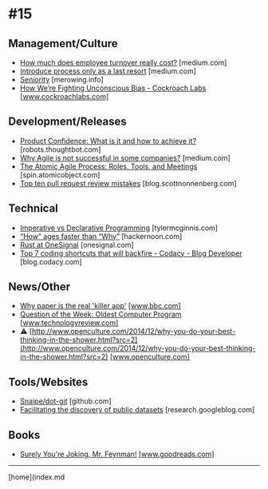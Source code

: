 # #15

 ## Management/Culture
* [How much does employee turnover really cost?](https://medium.com/latticehq/how-much-does-employee-turnover-really-cost-d61df5eed151#.lojzw3mz5) [medium.com]
* [Introduce process only as a last resort](https://medium.com/@yanismydj/introduce-process-only-as-a-last-resort-21bd25e53eb#.vfm4cvx31) [medium.com]
* [Seniority](http://merowing.info/2017/01/seniority/) [merowing.info]
* [How We’re Fighting Unconscious Bias - Cockroach Labs](https://www.cockroachlabs.com/blog/fighting-unconscious-bias-cockroach-labs/) [www.cockroachlabs.com]

 ## Development/Releases
* [Product Confidence: What is it and how to achieve it?](https://robots.thoughtbot.com/building-a-confident-product) [robots.thoughtbot.com]
* [Why Agile is not successful in some companies?](https://medium.com/tech-lead-talks/why-agile-is-not-successful-in-some-companies-e25262d09106#.ibsfcpaoy) [medium.com]
* [The Atomic Agile Process: Roles, Tools, and Meetings](https://spin.atomicobject.com/2017/01/11/atomic-agile-process/) [spin.atomicobject.com]
* [Top ten pull request review mistakes](https://blog.scottnonnenberg.com/top-ten-pull-request-review-mistakes/) [blog.scottnonnenberg.com]

 ## Technical
* [Imperative vs Declarative Programming](https://tylermcginnis.com/imperative-vs-declarative-programming/) [tylermcginnis.com]
* [“How” ages faster than “Why”](https://hackernoon.com/how-ages-faster-than-why-712e25c9eb3b#.eysri71tc) [hackernoon.com]
* [Rust at OneSignal](https://onesignal.com/blog/rust-at-onesignal/) [onesignal.com]
* [Top 7 coding shortcuts that will backfire - Codacy - Blog Developer](https://blog.codacy.com/7-software-development-shortcuts-that-will-backfire-50f56612264c#.3bl50vx0e) [blog.codacy.com]

 ## News/Other
* [Why paper is the real 'killer app'](http://www.bbc.com/capital/story/20170120-why-paper-is-the-real-killer-app) [www.bbc.com]
* [Question of the Week: Oldest Computer Program](https://www.technologyreview.com/s/538966/what-is-the-oldest-computer-program-still-in-use/) [www.technologyreview.com]
* &#9888; [http://www.openculture.com/2014/12/why-you-do-your-best-thinking-in-the-shower.html?src=2](http://www.openculture.com/2014/12/why-you-do-your-best-thinking-in-the-shower.html?src=2) [www.openculture.com]

 ## Tools/Websites
* [Snaipe/dot-git](https://github.com/Snaipe/dot-git) [github.com]
* [Facilitating the discovery of public datasets](https://research.googleblog.com/2017/01/facilitating-discovery-of-public.html) [research.googleblog.com]

 ## Books
* [Surely You're Joking, Mr. Feynman!](https://www.goodreads.com/book/show/5544.Surely_You_re_Joking_Mr_Feynman_) [www.goodreads.com]
___
[home](index.md
